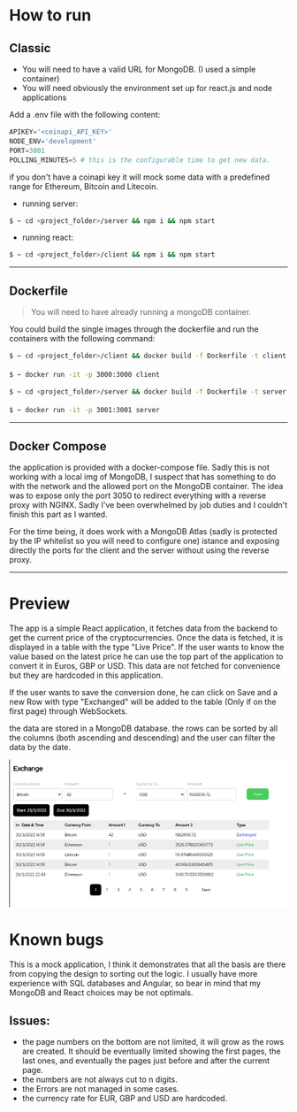 # How to run

## Classic

- You will need to have a valid URL for MongoDB. (I used a simple container)
- You will need obviously the environment set up for react.js and node applications

Add a .env file with the following content:

```python
APIKEY='<coinapi_API_KEY>'
NODE_ENV='development'
PORT=3001
POLLING_MINUTES=5 # this is the configurable time to get new data.
```

if you don't have a coinapi key it will mock some data with a predefined range for Ethereum, Bitcoin and Litecoin.

- running server:

```bash 
$ ~ cd <project_folder>/server && npm i && npm start
```
- running react:

``` bash
$ ~ cd <project_folder>/client && npm i && npm start
```
---

## Dockerfile

> You will need to have already running a mongoDB container.

You could build the single images through the dockerfile and run the containers with the following command:

```bash
$ ~ cd <project_folder>/client && docker build -f Dockerfile -t client .

$ ~ docker run -it -p 3000:3000 client
```
```bash
$ ~ cd <project_folder>/server && docker build -f Dockerfile -t server .

$ ~ docker run -it -p 3001:3001 server
```
---
## Docker Compose

the application is provided with a docker-compose file. Sadly this is not working with a local img of MongoDB, I suspect that has something to do with the network and the allowed port on the MongoDB container.
The idea was to expose only the port 3050 to redirect everything with a reverse proxy with NGINX. Sadly I've been overwhelmed by job duties and I couldn't finish this part as I wanted.

For the time being, it does work with a MongoDB Atlas (sadly is protected by the IP whitelist so you will need to configure one) istance and exposing directly the ports for the client and the server without using the reverse proxy.

---

# Preview

The app is a simple React application, it fetches data from the backend to get the current price of the cryptocurrencies.
Once the data is fetched, it is displayed in a table with the type "Live Price". If the user wants to know the value based on the latest price he can use the top part of the application to convert it in Euros, GBP or USD. This data are not fetched for convenience but they are hardcoded in this application.

If the user wants to save the conversion done, he can click on Save and a new Row with type "Exchanged" will be added to the table (Only if on the first page) through WebSockets.

the data are stored in a MongoDB database. the rows can be sorted by all the columns (both ascending and descending) and the user can filter the data by the date.

![alt text](./Screenshot.png "example")

# Known bugs

This is a mock application, I think it demonstrates that all the basis are there from copying the design to sorting out the logic. I usually have more experience with SQL databases and Angular, so bear in mind that my MongoDB and React choices may be not optimals.

## Issues:
- the page numbers on the bottom are not limited, it will grow as the rows are created. It should be eventually limited showing the first pages, the last ones, and eventually the pages just before and after the current page.
- the numbers are not always cut to n digits.
- the Errors are not managed in some cases.
- the currency rate for EUR, GBP and USD are hardcoded.